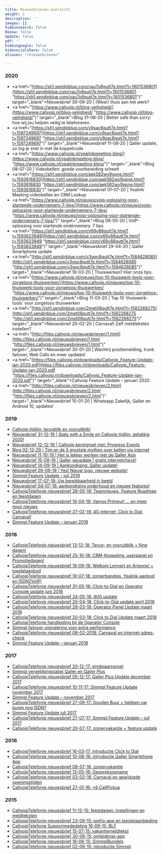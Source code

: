 ```yaml
---
title: Nieuwsbrieven-overzicht
weight: 2
description: ''
images: []
hideinsearch: false
Nieuw: false
Update: false
pdf: ''
hideingoogle: false
hidesocialshare: false
aliases: "/nieuwsbrieven"

---
```

<h3>2020</h3>

* <a href="[https://sh1.sendinblue.com/vau7o8qutt7e.html?t=1601536801](https://sh1.sendinblue.com/vau7o8qutt7e.html?t=1601536801 "https://sh1.sendinblue.com/vau7o8qutt7e.html?t=1601536801")" target="_blank">Nieuwsbrief 30-09-20 | (Weer) thuis aan het werk?</a>
* <a href="[https://www.callvoip.nl/blog-veiligheid/](https://www.callvoip.nl/blog-veiligheid/ "https://www.callvoip.nl/blog-veiligheid/")" target="_blank">Blog 31-08-20 | Better safe than sorry: hoe wij jou helpen veilig te telefoneren.</a>
* <a href="[https://sh1.sendinblue.com/v9sac8qutt7e.html?t=1597249697](https://sh1.sendinblue.com/v9sac8qutt7e.html?t=1597249697 "https://sh1.sendinblue.com/v9sac8qutt7e.html?t=1597249697")" target="_blank">Nieuwsbrief 11-08-20 | Qaller update, zo log je snel in met de koppelcode</a>
* <a href="[https://www.callvoip.nl/yealinkmeeting-blog/](https://www.callvoip.nl/yealinkmeeting-blog/ "https://www.callvoip.nl/yealinkmeeting-blog/")" target="_blank">Blog 08-07-20 | Videobellen: goede voorbereiding scheelt</a>
* <a href="[https://sh1.sendinblue.com/aek582wy9xpne.html?t=1593616830](https://sh1.sendinblue.com/aek582wy9xpne.html?t=1593616830 "https://sh1.sendinblue.com/aek582wy9xpne.html?t=1593616830")" target="_blank">Nieuwsbrief 01-07-20 | Yealink Meeting videobellen en CRM Lookup </a>
* <a href="[https://www.callvoip.nl/nieuws/voip-oplossing-voor-startende-ondernemers-7-tips/](https://www.callvoip.nl/nieuws/voip-oplossing-voor-startende-ondernemers-7-tips/ "https://www.callvoip.nl/nieuws/voip-oplossing-voor-startende-ondernemers-7-tips/")" target="_blank">Blog 06-05-20 | VoIP-oplossing voor startende ondernemers: 7 tips</a>
* <a href="[https://sh1.sendinblue.com/v69v88qutt7e.html?t=1593623949](https://sh1.sendinblue.com/v69v88qutt7e.html?t=1593623949 "https://sh1.sendinblue.com/v69v88qutt7e.html?t=1593623949")" target="_blank">Nieuwsbrief 29-04-20 | Qaller Smartphone update</a>
* <a href="[http://sh1.sendinblue.com/v3gqc8qutt7e.html?t=1584628085](http://sh1.sendinblue.com/v3gqc8qutt7e.html?t=1584628085 "http://sh1.sendinblue.com/v3gqc8qutt7e.html?t=1584628085")" target="_blank">Nieuwsbrief 18-03-20 | Thuiswerken? Hier onze tips. </a>
* <a href="[https://www.callvoip.nl/nieuws/top-10-thuiswerk-tools-voor-zorgeloos-thuiswerken/](https://www.callvoip.nl/nieuws/top-10-thuiswerk-tools-voor-zorgeloos-thuiswerken/ "https://www.callvoip.nl/nieuws/top-10-thuiswerk-tools-voor-zorgeloos-thuiswerken/")" target="_blank">Blog 11-03-20 | Top 10 ‘thuiswerk-tools’ voor zorgeloos thuiswerken</a>
* <a href="[http://sh1.sendinblue.com/2met08qutt7e.html?t=1582268275](http://sh1.sendinblue.com/2met08qutt7e.html?t=1582268275 "http://sh1.sendinblue.com/2met08qutt7e.html?t=1582268275")" target="_blank">Nieuwsbrief 20-02-20 | Carnaval! Zelf meldteksten instellen? </a>
* <a href="[http://files.callvoip.nl/nieuwsbrieven/1.html](http://files.callvoip.nl/nieuwsbrieven/1.html "http://files.callvoip.nl/nieuwsbrieven/1.html")" target="_blank">Nieuwsbrief 30-01-20 | Wachtrij positiemelding, trunk failover, Web Calls en meer updates!</a>
* <a href="[https://files.callvoip.nl/downloads/Callvoip_Feature-Update-jan-2020.pdf](https://files.callvoip.nl/downloads/Callvoip_Feature-Update-jan-2020.pdf "https://files.callvoip.nl/downloads/Callvoip_Feature-Update-jan-2020.pdf")" target="_blank">Callvoip Feature Update – januari 2020</a>
* <a href="[http://files.callvoip.nl/nieuwsbrieven/2.html](http://files.callvoip.nl/nieuwsbrieven/2.html "http://files.callvoip.nl/nieuwsbrieven/2.html")" target="_blank">Nieuwsbrief 15-01-20 | Whatsapp Zakelijk, Qaller en Android 10, updates!</a>

<h3>2019</h3>

* <a href="https://www.callvoip.nl/tijdlijn" target="_blank">Callvoip tijdlijn: terugblik en vooruitblik!</a>
* <a href="http://files.callvoip.nl/nieuwsbrieven/3.html" target="_blank">Nieuwsbrief 31-12-19 | Stats with a Smile en Callvoip tijdlijn: gelukkig 2020!</a>
* <a href="http://files.callvoip.nl/nieuwsbrieven/4.html" target="_blank">Nieuwsbrief 12-12-19 | Callvoip kerstgroet met: Progress Events</a>
* <a href="https://www.callvoip.nl/5-mythen-over-voip/" target="_blank">Blog 02-12-29 | Tim en de 5 grootste mythen over bellen via internet</a><br>
* <a href="http://files.callvoip.nl/nieuwsbrieven/5.html" target="_blank">Nieuwsbrief 11-10-19 | Het is lekker werken met de Qaller App</a>
* <a href="http://files.callvoip.nl/nieuwsbrieven/6.html" target="_blank">Nieuwsbrief 15-09-19 | Qaller geupdate | gratis internetcheck!</a>
* <a href="http://files.callvoip.nl/nieuwsbrieven/7.html" target="_blank">Nieuwsbrief 14-09-19 | Aankondiging: Qaller update!</a>
* <a href="http://files.callvoip.nl/nieuwsbrieven/8.html" target="_blank">Nieuwsbrief 09-09-19 | Yes! Nieuw logo, nieuwe website!</a>
* <a href="https://www.simmpl.nl/downloads/Simmpl_feature-update_juli-2019.pdf" target="_blank">Simmpl Feature Update - juli 2019</a>
* <a href="http://files.callvoip.nl/nieuwsbrieven/9.html" target="_blank">Nieuwsbrief 17-07-19: Uw bereikbaarheid in beeld</a>
* <a href="http://files.callvoip.nl/nieuwsbrieven/10.html" target="_blank">Nieuwsbrief 04-07-19: aankondiging onderhoud en nieuwe features!</a>
* <a href="http://files.callvoip.nl/nieuwsbrieven/11.html" target="_blank">CallvoipTelefonie nieuwsbrief 28-05-19: Teamnieuws, Feature Roadmap en feestdagen</a>
* <a href="http://files.callvoip.nl/nieuwsbrieven/12.html" target="_blank">CallvoipTelefonie nieuwsbrief 16-04-19: Vamos Primeur! … en meer mooi nieuws</a>
* <a href="http://files.callvoip.nl/nieuwsbrieven/13.html" target="_blank">CallvoipTelefonie nieuwsbrief 27-02-19: 4G internet, Click to Dial, Carnaval!</a>
* <a href="https://www.simmpl.nl/downloads/Simmpl_feature-update_januari_2019.pdf" target="_blank">Simmpl Feature Update – januari 2019</a>

<h3>2018</h3>

* <a href="http://files.callvoip.nl/nieuwsbrieven/14.html" target="_blank">CallvoipTelefonie nieuwsbrief 13-12-18: Terug- en vooruitblik + fijne dagen!</a>
* <a href="http://files.callvoip.nl/nieuwsbrieven/15.html" target="_blank">CallvoipTelefonie nieuwsbrief 25-10-18: CRM-Koppeling, userpanel en Promotiedagen!</a>
* <a href="http://files.callvoip.nl/nieuwsbrieven/16.html" target="_blank">CallvoipTelefonie nieuwsbrief 18-09-18: Welkom Lennart en Arienne! + toestelaanbod</a>
* <a href="http://files.callvoip.nl/nieuwsbrieven/17.html" target="_blank">CallvoipTelefonie nieuwsbrief 19-07-18: zomerbandjes, Yealink-aanbod en ISDN2VoIP!</a>
* <a href="http://files.callvoip.nl/nieuwsbrieven/18.html" target="_blank">CallvoipTelefonie nieuwsbrief 31-05-18: Click-to-Dial en Operator Console update juni 2018</a>
* <a href="http://files.callvoip.nl/nieuwsbrieven/19.html" target="_blank">CallvoipTelefonie nieuwsbrief 24-05-18: AVG update</a>
* <a href="http://files.callvoip.nl/nieuwsbrieven/20.html" target="_blank">CallvoipTelefonie nieuwsbrief 20-04-18: Click-to-Dial update april 2018</a>
* <a href="http://files.callvoip.nl/nieuwsbrieven/21.html" target="_blank">CallvoipTelefonie nieuwsbrief 29-03-18: Operator Panel Update maart 2018</a>
* <a href="http://files.callvoip.nl/nieuwsbrieven/22.html" target="_blank">CallvoipTelefonie nieuwsbrief 20-03-18: Click to Dial Update maart 2018</a>
* <a href="https://www.simmpl.nl/downloads/Simmpl_handleiding_Operator-Console.pdf" target="_blank">CallvoipTelefonie handleiding bij de Operator Console</a>
* <a href="https://www.simmpl.nl/downloads/Simmpl_feature-update_mrt_2018_registratie-alert.pdf" target="_blank">Simmpl failover-signalering voor extra performance</a>
* <a href="http://files.callvoip.nl/nieuwsbrieven/23.html" target="_blank">CallvoipTelefonie nieuwsbrief 08-02-2018: Carnaval en internet-adres-check</a>
* <a href="https://www.simmpl.nl/downloads/Simmpl_feature-update_jan_2018.pdf" target="_blank">Simmpl Feature Update – januari 2018</a>

<h3>2017</h3>

* <a href="http://files.callvoip.nl/nieuwsbrieven/24.html" target="_blank">CallvoipTelefonie nieuwsbrief 20-12-17: eindejaarsgroet</a>
* <a href="https://simmpl.nl/downloads/Simmpl_prijs-functie-tabel_Qaller.pdf" target="_blank">Simmpl vergelijkingstabel Qaller en Qaller Plus</a>
* <a href="http://files.callvoip.nl/nieuwsbrieven/25.html" target="_blank">CallvoipTelefonie nieuwsbrief 05-12-17: Qaller Plus Update december 2017</a>
* <a href="http://files.callvoip.nl/nieuwsbrieven/26.html" target="_blank">CallvoipTelefonie nieuwsbrief 10-11-17: Simmpl Feature Update november 2017</a>
* <a href="https://www.simmpl.nl/downloads/Simmpl_feature-update_nov_2017.pdf" target="_blank">Simmpl Feature Update – november 2017</a>
* <a href="http://files.callvoip.nl/nieuwsbrieven/27.html" target="_blank">CallvoipTelefonie nieuwsbrief 27-09-17: Gouden Buur + hebben uw buren nog ISDN?</a>
* <a href="https://www.simmpl.nl/downloads/Simmpl_feature-update_juli_2017.pdf" target="_blank">Simmpl Feature Update juli 2017</a>
* <a href="http://files.callvoip.nl/nieuwsbrieven/28.html" target="_blank">CallvoipTelefonie nieuwsbrief 27-07-17: Simmpl Feature Update – juli 2017</a>
* <a href="http://files.callvoip.nl/nieuwsbrieven/29.html" target="_blank">CallvoipTelefonie nieuwsbrief 20-07-17: zomervakantie + feature update</a>

<h3>2016</h3>

* <a href="http://files.callvoip.nl/nieuwsbrieven/30.html" target="_blank">CallvoipTelefonie nieuwsbrief 16-03-17: introductie Click to Dial</a>
* <a href="http://files.callvoip.nl/nieuwsbrieven/31.html" target="_blank">CallvoipTelefonie nieuwsbrief 10-08-16: introductie Qaller Smartphone App</a>
* <a href="http://files.callvoip.nl/nieuwsbrieven/32.html" target="_blank">CallvoipTelefonie nieuwsbrief 08-07-16: zomervakantie</a>
* <a href="http://files.callvoip.nl/nieuwsbrieven/33.html" target="_blank">CallvoipTelefonie nieuwsbrief 13-05-16: Gespreksopname</a>
* <a href="http://files.callvoip.nl/nieuwsbrieven/34.html" target="_blank">CallvoipTelefonie nieuwsbrief 03-02-16: Carnaval en gewijzigde openingstijden</a>
* <a href="http://files.callvoip.nl/nieuwsbrieven/35.html" target="_blank">CallvoipTelefonie nieuwsbrief 27-01-16: *8 CallPickup</a>

<h3>2015</h3>

* <a href="http://files.callvoip.nl/nieuwsbrieven/36.html" target="_blank">CallvoipTelefonie nieuwsbrief 11-12-15: feestdagen: instellingen en meldteksten</a>
* <a href="http://files.callvoip.nl/nieuwsbrieven/37.html" target="_blank">CallvoipTelefonie nieuwsbrief 23-09-15: prefix-app en toestelaanbieding</a>
* <a href="http://files.callvoip.nl/nieuwsbrieven/38.html" target="_blank">CallvoipTelefonie Supportmededeling 16-09-15: BLF</a>
* <a href="http://files.callvoip.nl/nieuwsbrieven/39.html" target="_blank">CallvoipTelefonie nieuwsbrief 15-07-15: vakantiemeldtekst</a>
* <a href="http://files.callvoip.nl/nieuwsbrieven/40.html" target="_blank">CallvoipTelefonie nieuwsbrief 30-06-15: omleidings-app</a>
* <a href="http://files.callvoip.nl/nieuwsbrieven/41.html" target="_blank">CallvoipTelefonie nieuwsbrief 16-06-15: SimmplBundels</a>
* <a href="http://files.callvoip.nl/nieuwsbrieven/42.html" target="_blank">CallvoipTelefonie nieuwsbrief 02-06-15: introductie Simmpl</a>